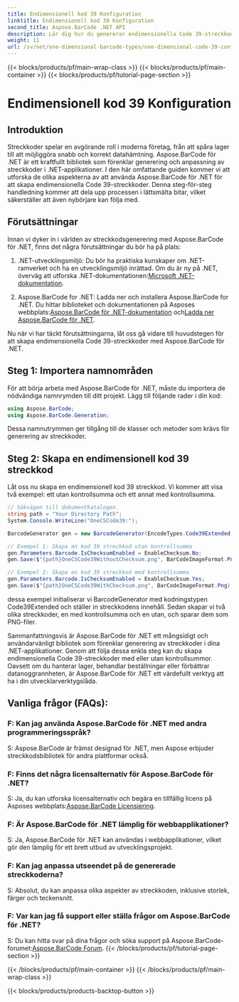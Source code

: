 ```yaml
---
title: Endimensionell kod 39 Konfiguration
linktitle: Endimensionell kod 39 Konfiguration
second_title: Aspose.BarCode .NET API
description: Lär dig hur du genererar endimensionella Code 39-streckkoder i .NET med Aspose.BarCode. Steg-för-steg-guide för utvecklare.
weight: 11
url: /sv/net/one-dimensional-barcode-types/one-dimensional-code-39-configuration/
---
```


{{< blocks/products/pf/main-wrap-class >}}
{{< blocks/products/pf/main-container >}}
{{< blocks/products/pf/tutorial-page-section >}}

# Endimensionell kod 39 Konfiguration


## Introduktion

Streckkoder spelar en avgörande roll i moderna företag, från att spåra lager till att möjliggöra snabb och korrekt datahämtning. Aspose.BarCode för .NET är ett kraftfullt bibliotek som förenklar generering och anpassning av streckkoder i .NET-applikationer. I den här omfattande guiden kommer vi att utforska de olika aspekterna av att använda Aspose.BarCode för .NET för att skapa endimensionella Code 39-streckkoder. Denna steg-för-steg handledning kommer att dela upp processen i lättsmälta bitar, vilket säkerställer att även nybörjare kan följa med.

## Förutsättningar

Innan vi dyker in i världen av streckkodsgenerering med Aspose.BarCode för .NET, finns det några förutsättningar du bör ha på plats:

1.  .NET-utvecklingsmiljö: Du bör ha praktiska kunskaper om .NET-ramverket och ha en utvecklingsmiljö inrättad. Om du är ny på .NET, överväg att utforska .NET-dokumentationen:[Microsoft .NET-dokumentation](https://docs.microsoft.com/en-us/dotnet/).

2. Aspose.BarCode for .NET: Ladda ner och installera Aspose.BarCode for .NET. Du hittar biblioteket och dokumentationen på Asposes webbplats:[Aspose.BarCode för .NET-dokumentation](https://reference.aspose.com/barcode/net/) och[Ladda ner Aspose.BarCode för .NET](https://releases.aspose.com/barcode/net/).

Nu när vi har täckt förutsättningarna, låt oss gå vidare till huvudstegen för att skapa endimensionella Code 39-streckkoder med Aspose.BarCode för .NET.

## Steg 1: Importera namnområden
För att börja arbeta med Aspose.BarCode för .NET, måste du importera de nödvändiga namnrymden till ditt projekt. Lägg till följande rader i din kod:

```csharp
using Aspose.BarCode;
using Aspose.BarCode.Generation;
```

Dessa namnutrymmen ger tillgång till de klasser och metoder som krävs för generering av streckkoder.

## Steg 2: Skapa en endimensionell kod 39 streckkod

Låt oss nu skapa en endimensionell kod 39 streckkod. Vi kommer att visa två exempel: ett utan kontrollsumma och ett annat med kontrollsumma.

```csharp
// Sökvägen till dokumentkatalogen.
string path = "Your Directory Path";
System.Console.WriteLine("OneCSCode39:");

BarcodeGenerator gen = new BarcodeGenerator(EncodeTypes.Code39Extended, "CODE");

// Exempel 1: Skapa en kod 39 streckkod utan kontrollsumma
gen.Parameters.Barcode.IsChecksumEnabled = EnableChecksum.No;
gen.Save($"{path}OneCSCode39WithoutChecksum.png", BarCodeImageFormat.Png);

// Exempel 2: Skapa en kod 39 streckkod med kontrollsumma
gen.Parameters.Barcode.IsChecksumEnabled = EnableChecksum.Yes;
gen.Save($"{path}OneCSCode39WithChecksum.png", BarCodeImageFormat.Png);
```

dessa exempel initialiserar vi BarcodeGenerator med kodningstypen Code39Extended och ställer in streckkodens innehåll. Sedan skapar vi två olika streckkoder, en med kontrollsumma och en utan, och sparar dem som PNG-filer.

Sammanfattningsvis är Aspose.BarCode för .NET ett mångsidigt och användarvänligt bibliotek som förenklar generering av streckkoder i dina .NET-applikationer. Genom att följa dessa enkla steg kan du skapa endimensionella Code 39-streckkoder med eller utan kontrollsummor. Oavsett om du hanterar lager, behandlar beställningar eller förbättrar datanoggrannheten, är Aspose.BarCode för .NET ett värdefullt verktyg att ha i din utvecklarverktygslåda.

## Vanliga frågor (FAQs):

### F: Kan jag använda Aspose.BarCode för .NET med andra programmeringsspråk?
S: Aspose.BarCode är främst designad för .NET, men Aspose erbjuder streckkodsbibliotek för andra plattformar också.

### F: Finns det några licensalternativ för Aspose.BarCode för .NET?
S: Ja, du kan utforska licensalternativ och begära en tillfällig licens på Asposes webbplats:[Aspose.BarCode Licensiering](https://purchase.aspose.com/temporary-license/).

### F: Är Aspose.BarCode för .NET lämplig för webbapplikationer?
S: Ja, Aspose.BarCode för .NET kan användas i webbapplikationer, vilket gör den lämplig för ett brett utbud av utvecklingsprojekt.

### F: Kan jag anpassa utseendet på de genererade streckkoderna?
S: Absolut, du kan anpassa olika aspekter av streckkoden, inklusive storlek, färger och teckensnitt.

### F: Var kan jag få support eller ställa frågor om Aspose.BarCode för .NET?
 S: Du kan hitta svar på dina frågor och söka support på Aspose.BarCode-forumet:[Aspose.BarCode Forum](https://forum.aspose.com/c/barcode/13).
{{< /blocks/products/pf/tutorial-page-section >}}

{{< /blocks/products/pf/main-container >}}
{{< /blocks/products/pf/main-wrap-class >}}

{{< blocks/products/products-backtop-button >}}
